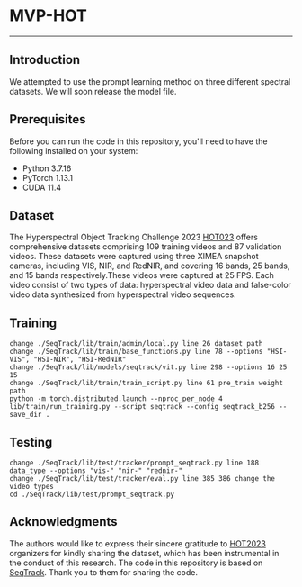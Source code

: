 # MVP-HOT
---
## Introduction

We attempted to use the prompt learning method on three different spectral datasets.
We will soon release the model file.

## Prerequisites

Before you can run the code in this repository, you'll need to have the following installed on your system:

- Python 3.7.16
- PyTorch 1.13.1
- CUDA 11.4

## Dataset
The Hyperspectral Object Tracking Challenge 2023 [HOT023](www.hsitracking.com) offers comprehensive datasets comprising 109 training videos and 87 validation videos. These datasets were captured using three XIMEA snapshot cameras, including VIS, NIR, and RedNIR, and covering 16 bands, 25 bands, and 15 bands respectively.These videos were captured at 25 FPS. Each video consist of two types of data: hyperspectral video data and false-color video data synthesized from hyperspectral video sequences.

## Training

```
change ./SeqTrack/lib/train/admin/local.py line 26 dataset path
change ./SeqTrack/lib/train/base_functions.py line 78 --options "HSI-VIS", "HSI-NIR", "HSI-RedNIR"
change ./SeqTrack/lib/models/seqtrack/vit.py line 298 --options 16 25 15
change ./SeqTrack/lib/train/train_script.py line 61 pre_train weight path
python -m torch.distributed.launch --nproc_per_node 4 lib/train/run_training.py --script seqtrack --config seqtrack_b256 --save_dir .
```

## Testing

```
change ./SeqTrack/lib/test/tracker/prompt_seqtrack.py line 188 data_type --options "vis-" "nir-" "rednir-"
change ./SeqTrack/lib/test/tracker/eval.py line 385 386 change the video types
cd ./SeqTrack/lib/test/prompt_seqtrack.py
```

## Acknowledgments
The authors would like to express their sincere gratitude to [HOT2023](www.hsitracking.com) organizers for kindly sharing the dataset, which has been instrumental in the conduct of this research.
The code in this repository is based on [SeqTrack](https://github.com/microsoft/VideoX/tree/master/SeqTrack). Thank you to them for sharing the code.
